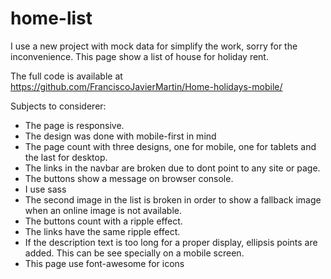# home-list

I use a new project with mock data for simplify the work, sorry for the inconvenience. This page show a list of house for holiday rent.

The full code is available at https://github.com/FranciscoJavierMartin/Home-holidays-mobile/

Subjects to considerer:
- The page is responsive.
- The design was done with mobile-first in mind
- The page count with three designs, one for mobile, one for tablets and the last for desktop.
- The links in the navbar are broken due to dont point to any site or page.
- The buttons show a message on browser console.
- I use sass
- The second image in the list is broken in order to show a fallback image when an online image is not available.
- The buttons count with a ripple effect.
- The links have the same ripple effect.
- If the description text is too long for a proper display, ellipsis points are added. This can be see specially on a mobile screen.
- This page use font-awesome for icons
